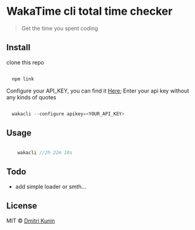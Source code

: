 # WakaTime cli total time checker

> Get the time you spent coding

## Install

clone this repo


```js

  npm link

```

Configure your API_KEY, you can find it [Here](https://wakatime.com/settings/account?apikey=true); Enter your api key without any kinds of quotes

```js

  wakacli --configure apikey=<YOUR_API_KEY>

```

## Usage

```js
  
    wakacli //2h 22m 10s

```

## Todo 

- add simple loader or smth...

## License

MIT © [Dmitri Kunin](http://dkun.in)